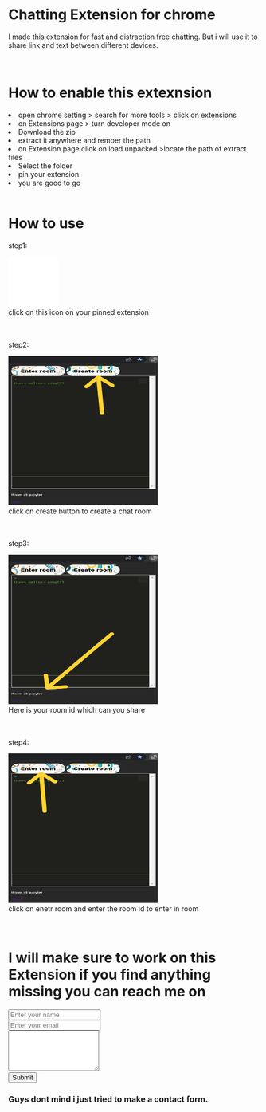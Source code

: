 <h1>Chatting Extension for chrome</h1>
<p>I made this extension for fast and distraction free chatting. But i will use it to share link and text between different devices.</p>
<br>

<h1>How to enable this extexnsion</h1>
<li>open chrome setting > search for more tools > click on extensions </li>
<li>on Extensions page > turn developer mode on </li>
<li>Download the zip </li>
<li>extract it anywhere and rember the path</li>
<li>on Extension page click on load unpacked >locate the path of extract files</li>
<li>Select the folder</li>
<li>pin your extension</li>
<li>you are good to go</li>
<br>
<h1>How to use </h1>
<p>step1:</p>  
<img src="chat1.png" width="100px" height="100px">
<br>
click on this icon on your pinned extension
<br>
<br>
<br>
<p>step2:</p>  
<img src="images/step2.png" width="300px" height="300px">
<br>
click on create button to create a chat room
<br>
<br>
<br>
<p>step3:</p>  
<img src="images/step3.png" width="300px" height="300px">
<br>
Here is your room id which can you share
<br>
<br>
<br>
<p>step4:</p>  
<img src="images/step4.png" width="300px" height="300px">
<br>
click on enetr room and enter the room id to enter in room
<br>
<br>
<br>


<h1>I will make sure to work on this Extension if you find anything missing you can reach me on</h1>

<form action="mailto:mrviral2001+extension@gmail.com" method="post"> 
<input type="text" placeholder="Enter your name"  ><br>
<input type="email" placeholder="Enter your email"><br>
<textarea rows="5" ></textarea><br>
<input type="submit" >
</form>

<h3>Guys dont mind i just tried to make a contact form.</h3>


